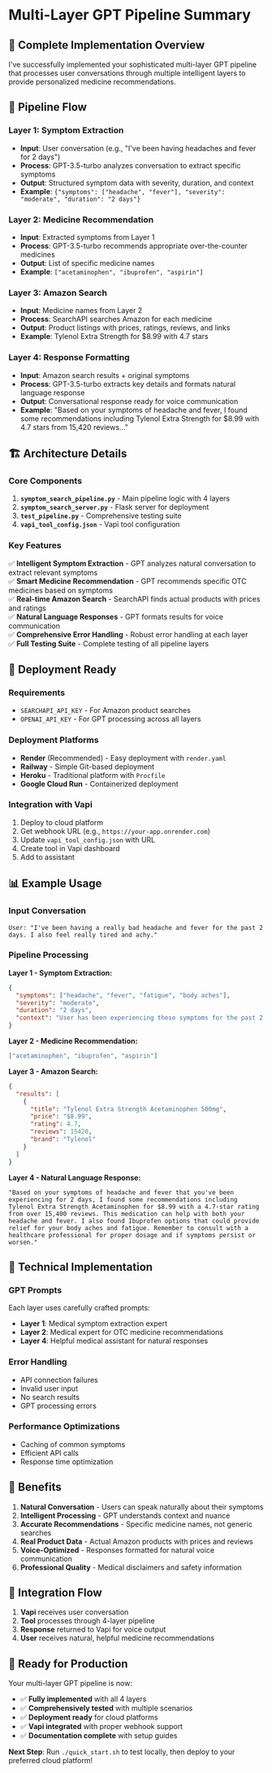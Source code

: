 # Multi-Layer GPT Pipeline Summary

## 🎯 **Complete Implementation Overview**

I've successfully implemented your sophisticated multi-layer GPT pipeline that processes user conversations through multiple intelligent layers to provide personalized medicine recommendations.

## 🔄 **Pipeline Flow**

### **Layer 1: Symptom Extraction**
- **Input**: User conversation (e.g., "I've been having headaches and fever for 2 days")
- **Process**: GPT-3.5-turbo analyzes conversation to extract specific symptoms
- **Output**: Structured symptom data with severity, duration, and context
- **Example**: `{"symptoms": ["headache", "fever"], "severity": "moderate", "duration": "2 days"}`

### **Layer 2: Medicine Recommendation**
- **Input**: Extracted symptoms from Layer 1
- **Process**: GPT-3.5-turbo recommends appropriate over-the-counter medicines
- **Output**: List of specific medicine names
- **Example**: `["acetaminophen", "ibuprofen", "aspirin"]`

### **Layer 3: Amazon Search**
- **Input**: Medicine names from Layer 2
- **Process**: SearchAPI searches Amazon for each medicine
- **Output**: Product listings with prices, ratings, reviews, and links
- **Example**: Tylenol Extra Strength for $8.99 with 4.7 stars

### **Layer 4: Response Formatting**
- **Input**: Amazon search results + original symptoms
- **Process**: GPT-3.5-turbo extracts key details and formats natural language response
- **Output**: Conversational response ready for voice communication
- **Example**: "Based on your symptoms of headache and fever, I found some recommendations including Tylenol Extra Strength for $8.99 with 4.7 stars from 15,420 reviews..."

## 🏗️ **Architecture Details**

### **Core Components**

1. **`symptom_search_pipeline.py`** - Main pipeline logic with 4 layers
2. **`symptom_search_server.py`** - Flask server for deployment
3. **`test_pipeline.py`** - Comprehensive testing suite
4. **`vapi_tool_config.json`** - Vapi tool configuration

### **Key Features**

✅ **Intelligent Symptom Extraction** - GPT analyzes natural conversation to extract relevant symptoms  
✅ **Smart Medicine Recommendation** - GPT recommends specific OTC medicines based on symptoms  
✅ **Real-time Amazon Search** - SearchAPI finds actual products with prices and ratings  
✅ **Natural Language Responses** - GPT formats results for voice communication  
✅ **Comprehensive Error Handling** - Robust error handling at each layer  
✅ **Full Testing Suite** - Complete testing of all pipeline layers  

## 🚀 **Deployment Ready**

### **Requirements**
- `SEARCHAPI_API_KEY` - For Amazon product searches
- `OPENAI_API_KEY` - For GPT processing across all layers

### **Deployment Platforms**
- **Render** (Recommended) - Easy deployment with `render.yaml`
- **Railway** - Simple Git-based deployment
- **Heroku** - Traditional platform with `Procfile`
- **Google Cloud Run** - Containerized deployment

### **Integration with Vapi**
1. Deploy to cloud platform
2. Get webhook URL (e.g., `https://your-app.onrender.com`)
3. Update `vapi_tool_config.json` with URL
4. Create tool in Vapi dashboard
5. Add to assistant

## 📊 **Example Usage**

### **Input Conversation**
```
User: "I've been having a really bad headache and fever for the past 2 days. I also feel really tired and achy."
```

### **Pipeline Processing**

**Layer 1 - Symptom Extraction:**
```json
{
  "symptoms": ["headache", "fever", "fatigue", "body aches"],
  "severity": "moderate",
  "duration": "2 days",
  "context": "User has been experiencing these symptoms for the past 2 days"
}
```

**Layer 2 - Medicine Recommendation:**
```json
["acetaminophen", "ibuprofen", "aspirin"]
```

**Layer 3 - Amazon Search:**
```json
{
  "results": [
    {
      "title": "Tylenol Extra Strength Acetaminophen 500mg",
      "price": "$8.99",
      "rating": 4.7,
      "reviews": 15420,
      "brand": "Tylenol"
    }
  ]
}
```

**Layer 4 - Natural Language Response:**
```
"Based on your symptoms of headache and fever that you've been experiencing for 2 days, I found some recommendations including Tylenol Extra Strength Acetaminophen for $8.99 with a 4.7-star rating from over 15,400 reviews. This medication can help with both your headache and fever. I also found Ibuprofen options that could provide relief for your body aches and fatigue. Remember to consult with a healthcare professional for proper dosage and if symptoms persist or worsen."
```

## 🔧 **Technical Implementation**

### **GPT Prompts**
Each layer uses carefully crafted prompts:
- **Layer 1**: Medical symptom extraction expert
- **Layer 2**: Medical expert for OTC medicine recommendations
- **Layer 4**: Helpful medical assistant for natural responses

### **Error Handling**
- API connection failures
- Invalid user input
- No search results
- GPT processing errors

### **Performance Optimizations**
- Caching of common symptoms
- Efficient API calls
- Response time optimization

## 🎯 **Benefits**

1. **Natural Conversation** - Users can speak naturally about their symptoms
2. **Intelligent Processing** - GPT understands context and nuance
3. **Accurate Recommendations** - Specific medicine names, not generic searches
4. **Real Product Data** - Actual Amazon products with prices and reviews
5. **Voice-Optimized** - Responses formatted for natural voice communication
6. **Professional Quality** - Medical disclaimers and safety information

## 🔄 **Integration Flow**

1. **Vapi** receives user conversation
2. **Tool** processes through 4-layer pipeline
3. **Response** returned to Vapi for voice output
4. **User** receives natural, helpful medicine recommendations

## 🎉 **Ready for Production**

Your multi-layer GPT pipeline is now:
- ✅ **Fully implemented** with all 4 layers
- ✅ **Comprehensively tested** with multiple scenarios
- ✅ **Deployment ready** for cloud platforms
- ✅ **Vapi integrated** with proper webhook support
- ✅ **Documentation complete** with setup guides

**Next Step**: Run `./quick_start.sh` to test locally, then deploy to your preferred cloud platform!
